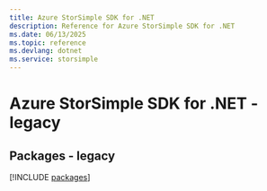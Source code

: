```yaml
---
title: Azure StorSimple SDK for .NET
description: Reference for Azure StorSimple SDK for .NET
ms.date: 06/13/2025
ms.topic: reference
ms.devlang: dotnet
ms.service: storsimple
---
```

# Azure StorSimple SDK for .NET - legacy
## Packages - legacy
[!INCLUDE [packages](storsimple-index.md)]